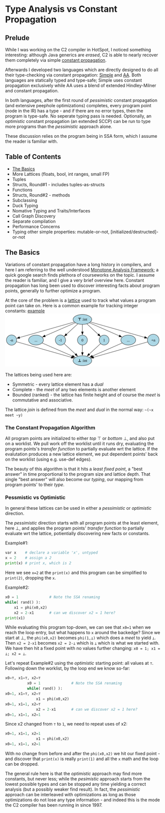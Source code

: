 # Type Analysis vs Constant Propagation

## Prelude

While I was working on the C2 compiler in HotSpot, I noticed something
interesting: although Java generics are *erased*, C2 is able to nearly recover
them completely via simple [constant
propagation](https://en.wikipedia.org/wiki/Sparse_conditional_constant_propagation).

Afterwards I developed two languages which are directly designed to do all
their type-checking via constant propagation:
[Simple](https://github.com/SeaOfNodes/Simple) and
[AA](https://github.com/cliffclick/aa).  Both languages are statically typed
and type-safe; Simple uses constant propagation exclusively while AA uses a
blend of extended Hindley-Milner and constant propagation.

In both languages, after the first round of *pessimistic* constant propagation
(and extensive peephole optimizations) completes, every program point (node in
the IR) has a type - and if there are no error types, then the program is
type-safe.  No seperate typing pass is needed.  Optionally, an *optimistic*
constant propagation (an extended SCCP) can be run to type more programs than
the *pessimistic* approach alone.

These discussion relies on the program being in SSA form, which I assume the
reader is familiar with.

## Table of Contents

* [The Basics](#the-basics)
* More Lattices (floats, bool, int ranges, small FP)
* Tuples
* Structs, Round#1 - includes tuples-as-structs
* Functions
* Structs, Round#2 - methods
* Subclassing
* Duck Typing
* Nomative Typing and Traits/Interfaces
* Call Graph Discovery
* Separate compilation
* Performance Concerns
* Typing other simple properties: mutable-or-not, [initialized/destructed]-or-not


## The Basics

Variations of constant propagation have a long history in compilers, and here I
am referring to the well understood [Monotone Analysis
Framework](http://janvitek.org/events/NEU/7580/papers/more-papers/1977-acta-kam-monotone.pdf);
a quick google search finds plethora of courseworks on the topic.  I assume the
reader is familiar, and I give a very brief overview here.  Constant
propagation has long been used to discover interesting facts about program
points, generally to further optimize a program.

At the core of the problem is a
[lattice](https://en.wikipedia.org/wiki/Lattice_(order)) used to track what
values a program point can take on.  Here is a common example for tracking integer constants:
[example](./chapter02/docs/lattice.svg) <img src = ./chapter02/docs/lattice.svg>

The lattices being used here are:
* Symmetric - every lattice element has a *dual*
* Complete - the *meet* of any two elements is another element
* Bounded (ranked) - the lattice has finite height
and of course the *meet* is commutative and associative.

The lattice *join* is defined from the *meet* and *dual* in 
the normal way: `~(~x meet ~y)`


### The Constant Propagation Algorithm

All program points are initialized to either *top* ⊤ or *bottom* ⊥, and also
put on a worklist.  We pull work off the worklist until it runs dry, evaluating
the program points's *transfer function* to partially evaluate wrt the lattice.
If the evalutation produces a new lattice element, we put dependent points'
back on the worklist (using e.g. use-def edges).

The beauty of this algorithm is that it hits a *least fixed point*, a "best
answer" in time proportional to the program size and lattice depth.  That
single "best answer" will also become our *typing*, our mapping from program
points' to their *type*.


### Pessmistic vs Optimistic

In general these lattices can be used in either a *pessimistic* or *optimistic*
direction.

The *pessimistic* direction starts with all program points at the least
element, here ⊥, and applies the program points' *transfer function* to
partially evaluate wrt the lattice, potientially discovering new facts or
constants.

Example#1:
```python
var x    # declare a variable 'x', untyped
x = 2    # assign a 2
print(x) # print x, which is 2
```

Here we see `x=2` at the `print(x)` and this program can be simplified to
`print(2)`, dropping the `x`.

Example#2:
```python
x0 = 1              # Note the SSA renaming
while( rand() ):
    x1 = phi(x0,x2)
    x2 = 2-x1       # can we discover x2 = 1 here?
print(x1)
```

While evaluating this program top-down, we can see that `x0=1` when we reach
the loop entry, but what happens to `x` around the backedge?  Since we start at
⊥, the `phi(x0,x2)` becomes `phi(1,⊥)` which does a *meet* to yield `⊥`.  Then
`x2 = 2-x1` becomes `x2 = 2-⊥` which is `⊥` which is what we started with.  We
have then hit a fixed point with no values further changing: `x0 = 1; x1 = ⊥;
x2 = ⊥`.

Let's repeat Example#2 using the *optimistic* starting point: all values at `⊤`.
Following down the worklist, by the loop end we know so-far:

```python
x0=⊤, x1=⊤, x2=⊤
          x0 = 1              # Note the SSA renaming
          while( rand() ):
x0=1, x1=⊤, x2=⊤
              x1 = phi(x0,x2)
x0=1, x1=1, x2=⊤
              x2 = 2-x1       # can we discover x2 = 1 here?
x0=1, x1=1, x2=1
```

Since x2 changed from `⊤` to `1`, we need to repeat uses of x2:

```python
x0=1, x1=1, x2=1
              x1 = phi(x0,x2)
x0=1, x1=1, x2=1
```

With no change from before and after the `phi(x0,x2)` we hit our fixed point -
and discover that `print(x)` is really `print(1)` and all the `x` math and the
loop can be dropped.

The general rule here is that the *optimistic* approach may find more
constants, but never less; while the *pesimistic* approach starts from the
lowest possible types and can be stopped any time yielding a correct analysis
(but a possibly weaker find result).  In fact, the *pessimistic* approach can
be interleaved with optimizations as long as those optimizations do not lose
any type information - and indeed this is the mode the C2 compiler has been
running in since 1997.
